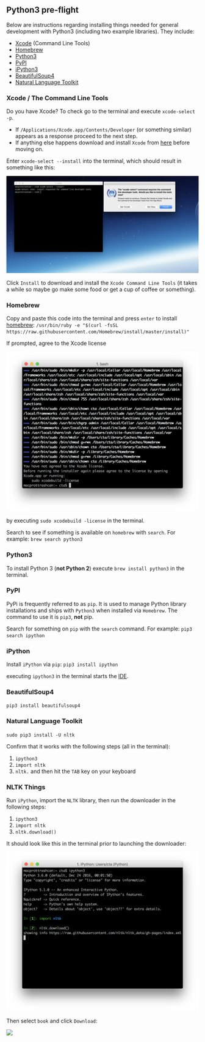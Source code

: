 ## Python3 pre-flight

Below are instructions regarding installing things needed for general development with Python3 (including two example libraries). They include:

* [Xcode](https://developer.apple.com/xcode/) (Command Line Tools)
* [Homebrew](http://brew.sh/)
* [Python3](https://www.python.org/)
* [PyPI](https://pypi.python.org/pypi)
* [iPython3](https://ipython.org/install.html)
* [BeautifulSoup4](https://www.crummy.com/software/BeautifulSoup/)
* [Natural Language Toolkit](http://www.nltk.org/)


### Xcode / The Command Line Tools

Do you have Xcode? To check go to the terminal and execute `xcode-select -p`.

* If `/Applications/Xcode.app/Contents/Developer` (or something similar) appears as a response proceed to the next step.
* If anything else happens download and install `Xcode` from [here](https://itunes.apple.com/us/app/xcode/id497799835?mt=12) before moving on.

Enter `xcode-select --install` into the terminal, which should result in something like this:

![](py3/imgs/xcode-select_install_cmnd_line_tools.png)

Click `Install` to download and install the `Xcode Command Line Tools` (it takes a while so maybe go make some food or get a cup of coffee or something).


### Homebrew

Copy and paste this code into the terminal and press `enter` to install [homebrew](http://brew.sh/):  `/usr/bin/ruby -e "$(curl -fsSL https://raw.githubusercontent.com/Homebrew/install/master/install)"`

If prompted, agree to the Xcode license

![](py3/imgs/agree_to_xcode_license.png)

by executing `sudo xcodebuild -license` in the terminal.

Search to see if something is available on `homebrew` with `search`. For example:  `brew search python3`


### Python3

To install Python 3 (**not Python 2**) execute `brew install python3` in the terminal.


### PyPI

PyPi is frequently referred to as `pip`. It is used to manage Python library installations and ships with `Python3` when installed via `Homebrew`. The command to use it is `pip3`, **not** pip.

Search for something on `pip` with the `search` command. For example: `pip3 search ipython`


### iPython

Install `iPython` via `pip`: `pip3 install ipython`

executing `ipython3` in the terminal starts the [IDE](https://en.wikipedia.org/wiki/Integrated_development_environment).


### BeautifulSoup4

`pip3 install beautifulsoup4`


### Natural Language Toolkit

`sudo pip3 install -U nltk`

Confirm that it works with the following steps (all in the terminal):

1. `ipython3`
2. `import nltk`
3. `nltk.` and then hit the `TAB` key on your keyboard


### NLTK Things

Run `iPython`, import the `NLTK` library, then run the downloader in the following steps:

1. `ipython3`
2. `import nltk`
3. `nltk.download()`

It should look like this in the terminal prior to launching the downloader:

![](/py3/imgs/nltk_download.png)

Then select `book` and click `Download`:

![](/py3imgs/nltk_downloader_book.png)
